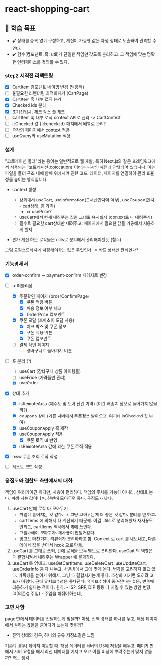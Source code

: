 # react-shopping-cart

## 📍 학습 목표

- ✔️ 상태를 중복 없이 구성하고, 계산이 가능한 값은 파생 상태로 도출하여 관리할 수 있다.
- ✔️ 함수(컴포넌트, 훅, util)가 단일한 책임만 갖도록 분리하고, 그 책임에 맞는 명확한 인터페이스를 정의할 수 있다.

### step2 시작전 리팩토링

- [x] CartItem 컴포넌트 네이밍 변경 (범용적)
- [ ] 불필요한 리렌더링 최적화하기 (CartPage)
- [x] CartItem 훅 내부 로직 분리
- [x] Checked ids 분리
- [x] 초기진입시, 체크 박스 풀 체크
- [ ] CartItem 훅 내부 로직 context API로 관리 -> CartContext
- [ ] isChecked 값 {id:checked} 매치해서 배열로 관리?
- [ ] 각각의 페이지에서 context 적용
- [ ] useQuery와 useMutation 적용

### 설계

"코로케이션 폴더"라는 용어는 일반적으로 웹 개발, 특히 Next.js와 같은 프레임워크에서 사용되는 "코로케이션(colocation)"이라는 디자인 패턴과 관련되어 있습니다. 이는 파일을 폴더 구조 내에 함께 위치시켜 관련 코드, 데이터, 페이지를 연결하여 관리 효율성을 높이는 방식입니다.

- context 생성

  - 상위에서 useCart, useInformation(도서산간지역 여부), useCoupon(인자 - cart상태, 총 가격)
    - or usePrice?
  - useCart에서 현재 내려주는 값을 그대로 유지할지 (context로 다 내려주기)
  - 필수로 필요핝 cart상태만 내려주고, 페이지에서 필요한 값들 가공해서 사용하게 할지

- 뭔가 계산 하는 로직들은 utils로 분리해서 관리해야할듯 (함수)

그럼 로컬스토리지에 저장해야하는 값은 무엇인가 -> 카트 상태만 관리한다?

### 기능명세서

- [x] order-confirm -> payment-confirm 페이지로 변경

- [ ] ui 퍼블리싱
  - [x] 주문확인 페이지 (orderConfirmPage)
    - [x] 쿠폰 적용 버튼
    - [x] 배송 정보 여부 체크
    - [x] OrderPrice 컴포넌트
  - [x] 쿠폰 모달 (호이초이 모달 사용)
    - [x] 체크 박스 및 쿠폰 정보
    - [x] 쿠폰 적용 버튼
    - [x] 쿠폰 컴포넌트
  - [ ] 결제 확인 페이지
    - [ ] 장바구니로 돌아가기 버튼
- [ ] 훅 분리 (?)
  - [ ] useCart (장바구니 상품 아이템들)
  - [ ] usePrice (가격들만 관리)
  - [x] useOrder
- [x] 상태 추가
  - [x] isRemoteArea (제주도 및 도서 산간 지역) (이건 배송지 정보로 들어가지 않을까?)
  - [x] coupons 상태 (기존 서버에서 쿠폰정보 받아오고, 여기에 isChecked 값 부여)
  - [x] useCouponApply 훅 제작
  - [x] useCouponApply 적용
    - [x] 쿠폰 로직 ui 반영
  - [x] isRemoteArea 값에 의한 쿠폰 로직 적용
- [x] msw 쿠폰 조회 로직 작성
- [ ] 테스트 코드 작성

### 응집도와 결합도 측면에서의 대화

책임이 여러개이긴 하지만, 사용이 편리하다.
책임의 주체를 기능이 아니라, 상태로 본다.
파생 되는 값이니까, 한번에 모아두면 좋다.
응집도가 낮다.

1. useCart 안에 로직 다 모아두기
   - 파일이 흩어지는 것 같다. -> 그냥 모아두는게 더 좋은 것 같다. 분리를 안 하고.
   - cartItems 에 의해서 다 계산되기 때문에. 이걸 utils 로 분리해봤자 재사용도 안되고, cartItems 맥락에서 밖에 쓰인다.
   - 그럴바에야 모아두자. 재사용이 안될거같다.
   - 밍고도 마찬가지. 리뷰어가 분리하라고 함. Context 로 cart 를 내보내고, 다른 데에서 값을 받아서 hook 으로 만듦.
2. useCart 를 그대로 쓰되, 안에 로직을 모두 별도로 분리한다. useCart 의 역할은 다 결합시켜서 내려주는 Wrapper 에 불과하다.
3. useCart 를 없애고, useGetCartItems, useDeleteCart, useUpdateCart, useOrderInfo 등 다 나누고, 사용처에서 그에 맞게 쓴다.
   변경을 고려하지 않고 있다.
   가독성을 높이기 위해서, 그냥 다 결합시키는게 좋다. 추상화 시키면 오히려 코드가 어렵다. 근데 유지보수성은 좋다진다.
   유지보수성이 좋아진다는 것은, 변경에 대응하기 쉽다는 것이다.
   원칙. - ISP, SRP, DIP 등등 다 지킬 수 있는 방안
   변경.
   DI(의존성 주입) - 주입을 해줘야하는데,

### 고민 사항

page 딴에서 데이터를 전달하는게 맞을까?
아님, 전역 상태를 하나를 두고, 해당 페이지에서 원하는 값들을 긁어다가 쓰는게 맞을까?

- 전역 상태의 경우, 하나의 공유 저장소같은 느낌

기존의 경우) 페이지 이동할 때, 해당 데이터를 서버의 DB에 저장을 해두고, 페이지 딴에서 서버 요청을 해서 최신 데이터를 가지고 오고 이를 UI상에 뿌려주는게 맞지 않을까? 라는 생각
